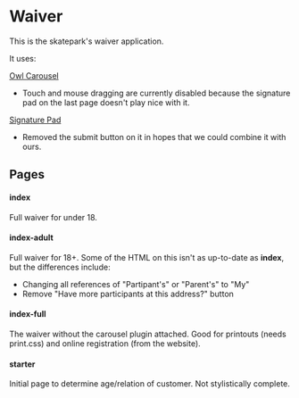 Waiver
======

This is the skatepark's waiver application.

It uses:

[Owl Carousel](https://github.com/OwlFonk/OwlCarousel) 
- Touch and mouse dragging are currently disabled because the signature pad on the last page doesn't play nice with it.

[Signature Pad](https://github.com/szimek/signature_pad)
- Removed the submit button on it in hopes that we could combine it with ours.


## Pages

#### index

Full waiver for under 18.

#### index-adult

Full waiver for 18+. Some of the HTML on this isn't as up-to-date as **index**, but the differences include:
- Changing all references of "Partipant's" or "Parent's" to "My"
- Remove "Have more participants at this address?" button

#### index-full

The waiver without the carousel plugin attached. Good for printouts (needs print.css) and online registration (from the website).

#### starter

Initial page to determine age/relation of customer. Not stylistically complete.
